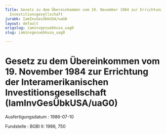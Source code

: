 ```yaml
---
Title: Gesetz zu dem Übereinkommen vom 19. November 1984 zur Errichtung der Interamerikanischen
  Investitionsgesellschaft
jurabk: IamInvGesÜbkUSA/uaG0
layout: default
origslug: iaminvgesuebkusa_uag0
slug: iaminvgesuebkusa_uag0

---
```


# Gesetz zu dem Übereinkommen vom 19. November 1984 zur Errichtung der Interamerikanischen Investitionsgesellschaft (IamInvGesÜbkUSA/uaG0)

Ausfertigungsdatum
:   1986-07-10

Fundstelle
:   BGBl II: 1986, 750

